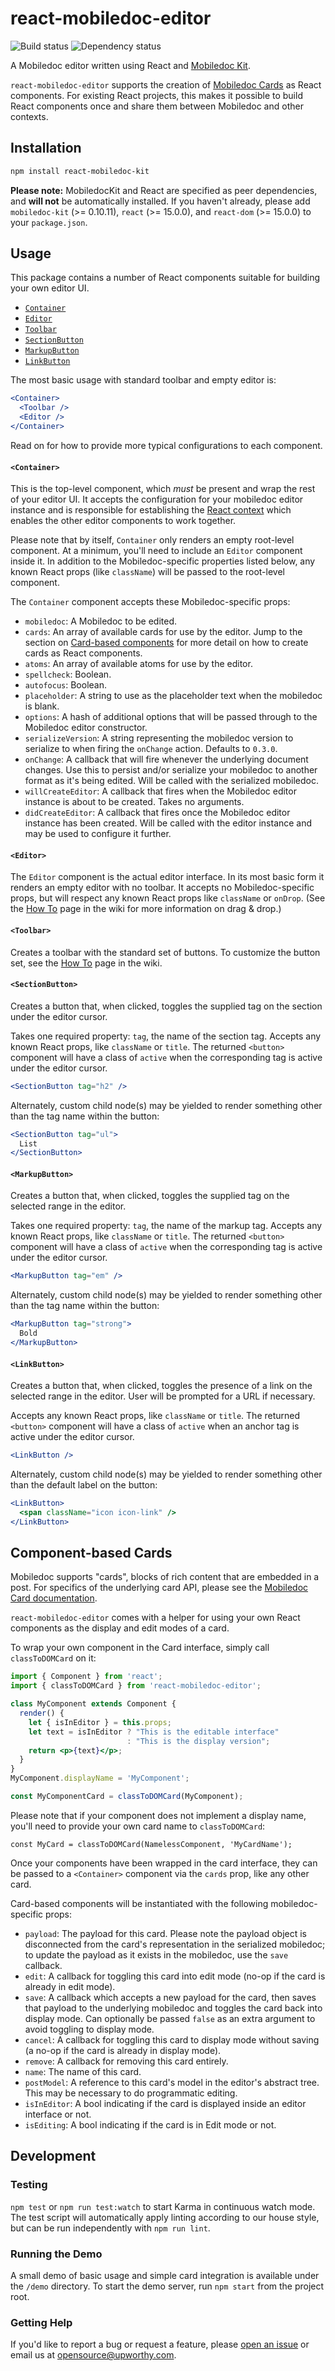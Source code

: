 # react-mobiledoc-editor

![Build status](https://circleci.com/gh/upworthy/react-mobiledoc-editor.svg?style=shield&circle-token=2ddb4e2cbcff9b2897e10f343f92a5f53c826c33)
![Dependency status](https://david-dm.org/upworthy/react-mobiledoc-editor.svg)

A Mobiledoc editor written using React and
[Mobiledoc Kit](https://github.com/bustlelabs/mobiledoc-kit).

`react-mobiledoc-editor` supports the creation of
[Mobiledoc Cards](https://github.com/bustlelabs/mobiledoc-kit/blob/master/CARDS.md)
as React components. For existing React projects, this makes it possible to
build React components once and share them between Mobiledoc and other contexts.

## Installation

```sh
npm install react-mobiledoc-kit
```

**Please note:** MobiledocKit and React are specified as peer dependencies,
and **will not** be automatically installed. If you haven't already, please
add `mobiledoc-kit` (>= 0.10.11), `react` (>= 15.0.0), and `react-dom` (>=
15.0.0) to your `package.json`.

## Usage

This package contains a number of React components suitable for building
your own editor UI.

* [`Container`](#container)
* [`Editor`](#editor)
* [`Toolbar`](#toolbar)
* [`SectionButton`](#sectionbutton)
* [`MarkupButton`](#markupbutton)
* [`LinkButton`](#linkbutton)

The most basic usage with standard toolbar and empty editor is:

```jsx
<Container>
  <Toolbar />
  <Editor />
</Container>
```

Read on for how to provide more typical configurations to each component.

#### `<Container>`

This is the top-level component, which _must_ be present and wrap the rest
of your editor UI. It accepts the configuration for your mobiledoc editor
instance and is responsible for establishing the [React
context](https://facebook.github.io/react/docs/context.html) which enables
the other editor components to work together.

Please note that by itself, `Container` only renders an empty root-level
component. At a minimum, you'll need to include an `Editor` component inside
it. In addition to the Mobiledoc-specific properties listed below, any known
React props (like `className`) will be passed to the root-level component.

The `Container` component accepts these Mobiledoc-specific props:

- `mobiledoc`: A Mobiledoc to be edited.
- `cards`: An array of available cards for use by the editor. Jump to the
  section on [Card-based components](#component-based-cards) for more detail
  on how to create cards as React components.
- `atoms`: An array of available atoms for use by the editor.
- `spellcheck`: Boolean.
- `autofocus`: Boolean.
- `placeholder`: A string to use as the placeholder text when the mobiledoc
  is blank.
- `options`: A hash of additional options that will be passed through to the
  Mobiledoc editor constructor.
- `serializeVersion`: A string representing the mobiledoc version to serialize
  to when firing the `onChange` action. Defaults to `0.3.0`.
- `onChange`: A callback that will fire whenever the underlying document
  changes. Use this to persist and/or serialize your mobiledoc to another
  format as it's being edited. Will be called with the serialized mobiledoc.
- `willCreateEditor`: A callback that fires when the Mobiledoc editor instance
  is about to be created. Takes no arguments.
- `didCreateEditor`: A callback that fires once the Mobiledoc editor instance
  has been created. Will be called with the editor instance and may be used
  to configure it further.


#### `<Editor>`

The `Editor` component is the actual editor interface. In its most basic form
it renders an empty editor with no toolbar. It accepts no Mobiledoc-specific
props, but will respect any known React props like `className` or `onDrop`.
(See the [How To](https://github.com/upworthy/react-mobiledoc-editor/wiki/How-To#drag--drop)
page in the wiki for more information on drag & drop.)

#### `<Toolbar>`

Creates a toolbar with the standard set of buttons. To customize the button
set, see the [How To](https://github.com/upworthy/react-mobiledoc-editor/wiki/How-To#customizing-the-toolbar)
page in the wiki.

#### `<SectionButton>`

Creates a button that, when clicked, toggles the supplied tag on the section
under the editor cursor.

Takes one required property: `tag`, the name of the section tag. Accepts any
known React props, like `className` or `title`. The returned `<button>`
component will have a class of `active` when the corresponding tag is active
under the editor cursor.

```jsx
<SectionButton tag="h2" />
```

Alternately, custom child node(s) may be yielded to render something other
than the tag name within the button:

```jsx
<SectionButton tag="ul">
  List
</SectionButton>
```

#### `<MarkupButton>`

Creates a button that, when clicked, toggles the supplied tag on the selected
range in the editor.

Takes one required property: `tag`, the name of the markup tag. Accepts any
known React props, like `className` or `title`. The returned `<button>`
component will have a class of `active` when the corresponding tag is active
under the editor cursor.

```jsx
<MarkupButton tag="em" />
```

Alternately, custom child node(s) may be yielded to render something other
than the tag name within the button:

```jsx
<MarkupButton tag="strong">
  Bold
</MarkupButton>
```

#### `<LinkButton>`

Creates a button that, when clicked, toggles the presence of a link on the
selected range in the editor. User will be prompted for a URL if necessary.

Accepts any known React props, like `className` or `title`. The returned
`<button>` component will have a class of `active` when an anchor tag is
active under the editor cursor.

```jsx
<LinkButton />
```

Alternately, custom child node(s) may be yielded to render something other
than the default label on the button:

```jsx
<LinkButton>
  <span className="icon icon-link" />
</LinkButton>
```

## Component-based Cards

Mobiledoc supports "cards", blocks of rich content that are embedded in a
post. For specifics of the underlying card API, please see the [Mobiledoc Card
documentation](https://github.com/bustlelabs/mobiledoc-kit/blob/master/CARDS.md).

`react-mobiledoc-editor` comes with a helper for using your own React
components as the display and edit modes of a card.

To wrap your own component in the Card interface, simply call `classToDOMCard`
on it:

```jsx
import { Component } from 'react';
import { classToDOMCard } from 'react-mobiledoc-editor';

class MyComponent extends Component {
  render() {
    let { isInEditor } = this.props;
    let text = isInEditor ? "This is the editable interface"
                          : "This is the display version";
    return <p>{text}</p>;
  }
}
MyComponent.displayName = 'MyComponent';

const MyComponentCard = classToDOMCard(MyComponent);
```

Please note that if your component does not implement a display name, you'll
need to provide your own card name to `classToDOMCard`:

`const MyCard = classToDOMCard(NamelessComponent, 'MyCardName');`

Once your components have been wrapped in the card interface, they can be
passed to a `<Container>` component via the `cards` prop, like any other card.

Card-based components will be instantiated with the following
mobiledoc-specific props:

- `payload`: The payload for this card. Please note the payload object is
  disconnected from the card's representation in the serialized mobiledoc; to
  update the payload as it exists in the mobiledoc, use the `save` callback.
- `edit`: A callback for toggling this card into edit mode (no-op if the card
  is already in edit mode).
- `save`: A callback which accepts a new payload for the card, then saves that
  payload to the underlying mobiledoc and toggles the card back into display
  mode. Can optionally be passed `false` as an extra argument to avoid toggling
  to display mode.
- `cancel`: A callback for toggling this card to display mode without saving (a
  no-op if the card is already in display mode).
- `remove`: A callback for removing this card entirely.
- `name`: The name of this card.
- `postModel`: A reference to this card's model in the editor's abstract tree.
  This may be necessary to do programmatic editing.
- `isInEditor`: A bool indicating if the card is displayed inside an editor
  interface or not.
- `isEditing`: A bool indicating if the card is in Edit mode or not.

## Development

### Testing

`npm test` or `npm run test:watch` to start Karma in continuous watch mode. The
test script will automatically apply linting according to our house style, but
can be run independently with `npm run lint`.

### Running the Demo

A small demo of basic usage and simple card integration is available under the
`/demo` directory. To start the demo server, run `npm start` from the project
root.

### Getting Help

If you'd like to report a bug or request a feature, please [open an
issue](http://github.com/upworthy/react-mobiledoc-editor/issues) or
email us at [opensource@upworthy.com](mailto:opensource@upworthy.com).
